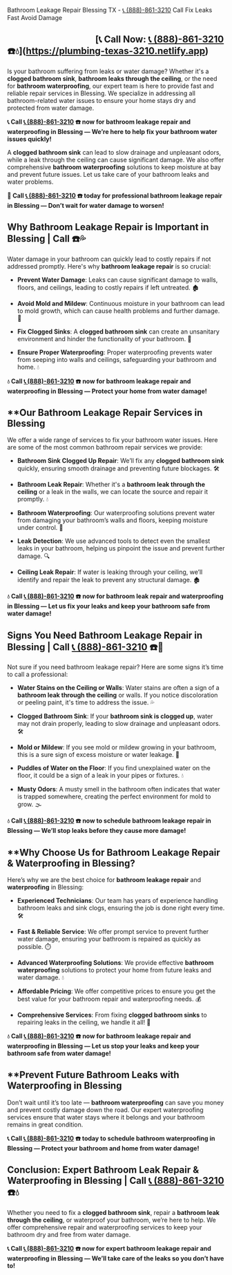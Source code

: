  Bathroom Leakage Repair Blessing TX - [📞 (888)-861-3210](https://plumbing-texas-3210.netlify.app)  Call  Fix Leaks Fast  Avoid Damage

## &nbsp;&nbsp;&nbsp;&nbsp;&nbsp;&nbsp;&nbsp;&nbsp;&nbsp;&nbsp;&nbsp;&nbsp;&nbsp;&nbsp;&nbsp;&nbsp;&nbsp;&nbsp;&nbsp;&nbsp;&nbsp;&nbsp;&nbsp;&nbsp;&nbsp;&nbsp;&nbsp;&nbsp;&nbsp;&nbsp;&nbsp;&nbsp;&nbsp;&nbsp;&nbsp;&nbsp;&nbsp;&nbsp;&nbsp;&nbsp; [📞 Call Now: [📞 (888)-861-3210](https://plumbing-texas-3210.netlify.app) ☎️💧](https://plumbing-texas-3210.netlify.app)




Is your bathroom suffering from leaks or water damage? Whether it's a **clogged bathroom sink**, **bathroom leaks through the ceiling**, or the need for **bathroom waterproofing**, our expert team is here to provide fast and reliable repair services in Blessing. We specialize in addressing all bathroom-related water issues to ensure your home stays dry and protected from water damage.



**📞 Call [📞 (888)-861-3210](https://plumbing-texas-3210.netlify.app) ☎️ now for bathroom leakage repair and waterproofing in Blessing — We’re here to help fix your bathroom water issues quickly!**



A **clogged bathroom sink** can lead to slow drainage and unpleasant odors, while a leak through the ceiling can cause significant damage. We also offer comprehensive **bathroom waterproofing** solutions to keep moisture at bay and prevent future issues. Let us take care of your bathroom leaks and water problems.



**🚨 Call [📞 (888)-861-3210](https://plumbing-texas-3210.netlify.app) ☎️ today for professional bathroom leakage repair in Blessing — Don’t wait for water damage to worsen!**



## **Why Bathroom Leakage Repair is Important in Blessing | Call  ☎️💦**



Water damage in your bathroom can quickly lead to costly repairs if not addressed promptly. Here's why **bathroom leakage repair** is so crucial:



- **Prevent Water Damage**: Leaks can cause significant damage to walls, floors, and ceilings, leading to costly repairs if left untreated. 🏚️

- **Avoid Mold and Mildew**: Continuous moisture in your bathroom can lead to mold growth, which can cause health problems and further damage. 🦠

- **Fix Clogged Sinks**: A **clogged bathroom sink** can create an unsanitary environment and hinder the functionality of your bathroom. 🚿

- **Ensure Proper Waterproofing**: Proper waterproofing prevents water from seeping into walls and ceilings, safeguarding your bathroom and home. 💧



**💧 Call [📞 (888)-861-3210](https://plumbing-texas-3210.netlify.app) ☎️ now for bathroom leakage repair and waterproofing in Blessing — Protect your home from water damage!**



## **Our Bathroom Leakage Repair Services in Blessing 



We offer a wide range of services to fix your bathroom water issues. Here are some of the most common bathroom repair services we provide:



- **Bathroom Sink Clogged Up Repair**: We’ll fix any **clogged bathroom sink** quickly, ensuring smooth drainage and preventing future blockages. 🛠️

- **Bathroom Leak Repair**: Whether it's a **bathroom leak through the ceiling** or a leak in the walls, we can locate the source and repair it promptly. 💧

- **Bathroom Waterproofing**: Our waterproofing solutions prevent water from damaging your bathroom’s walls and floors, keeping moisture under control. 🚿

- **Leak Detection**: We use advanced tools to detect even the smallest leaks in your bathroom, helping us pinpoint the issue and prevent further damage. 🔍

- **Ceiling Leak Repair**: If water is leaking through your ceiling, we’ll identify and repair the leak to prevent any structural damage. 🏚️



**💧 Call [📞 (888)-861-3210](https://plumbing-texas-3210.netlify.app) ☎️ now for bathroom leak repair and waterproofing in Blessing — Let us fix your leaks and keep your bathroom safe from water damage!**



## **Signs You Need Bathroom Leakage Repair in Blessing | Call [📞 (888)-861-3210](https://plumbing-texas-3210.netlify.app) ☎️🚨**



Not sure if you need bathroom leakage repair? Here are some signs it’s time to call a professional:



- **Water Stains on the Ceiling or Walls**: Water stains are often a sign of a **bathroom leak through the ceiling** or walls. If you notice discoloration or peeling paint, it's time to address the issue. 💦

- **Clogged Bathroom Sink**: If your **bathroom sink is clogged up**, water may not drain properly, leading to slow drainage and unpleasant odors. 🛠️

- **Mold or Mildew**: If you see mold or mildew growing in your bathroom, this is a sure sign of excess moisture or water leakage. 🦠

- **Puddles of Water on the Floor**: If you find unexplained water on the floor, it could be a sign of a leak in your pipes or fixtures. 💧

- **Musty Odors**: A musty smell in the bathroom often indicates that water is trapped somewhere, creating the perfect environment for mold to grow. 🌫️



**💧 Call [📞 (888)-861-3210](https://plumbing-texas-3210.netlify.app) ☎️ now to schedule bathroom leakage repair in Blessing — We’ll stop leaks before they cause more damage!**



## **Why Choose Us for Bathroom Leakage Repair & Waterproofing in Blessing? 



Here’s why we are the best choice for **bathroom leakage repair** and **waterproofing** in Blessing:



- **Experienced Technicians**: Our team has years of experience handling bathroom leaks and sink clogs, ensuring the job is done right every time. 🛠️

- **Fast & Reliable Service**: We offer prompt service to prevent further water damage, ensuring your bathroom is repaired as quickly as possible. ⏱️

- **Advanced Waterproofing Solutions**: We provide effective **bathroom waterproofing** solutions to protect your home from future leaks and water damage. 💧

- **Affordable Pricing**: We offer competitive prices to ensure you get the best value for your bathroom repair and waterproofing needs. 💰

- **Comprehensive Services**: From fixing **clogged bathroom sinks** to repairing leaks in the ceiling, we handle it all! 🔧



**💧 Call [📞 (888)-861-3210](https://plumbing-texas-3210.netlify.app) ☎️ now for bathroom leakage repair and waterproofing in Blessing — Let us stop your leaks and keep your bathroom safe from water damage!**



## **Prevent Future Bathroom Leaks with Waterproofing in Blessing 



Don’t wait until it’s too late — **bathroom waterproofing** can save you money and prevent costly damage down the road. Our expert waterproofing services ensure that water stays where it belongs and your bathroom remains in great condition.



**📞 Call [📞 (888)-861-3210](https://plumbing-texas-3210.netlify.app) ☎️ today to schedule bathroom waterproofing in Blessing — Protect your bathroom and home from water damage!**



## **Conclusion: Expert Bathroom Leak Repair & Waterproofing in Blessing | Call [📞 (888)-861-3210](https://plumbing-texas-3210.netlify.app) ☎️💧**



Whether you need to fix a **clogged bathroom sink**, repair a **bathroom leak through the ceiling**, or waterproof your bathroom, we’re here to help. We offer comprehensive repair and waterproofing services to keep your bathroom dry and free from water damage.



**📞 Call [📞 (888)-861-3210](https://plumbing-texas-3210.netlify.app) ☎️ now for expert bathroom leakage repair and waterproofing in Blessing — We’ll take care of the leaks so you don’t have to!**

